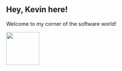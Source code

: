 ## Hey, Kevin here!

Welcome to my corner of the software world!

<img src="https://media4.giphy.com/media/yTFemEJxmeW2YLOT6p/giphy.gif" margin-top="10px" width="90px" height="90px">
